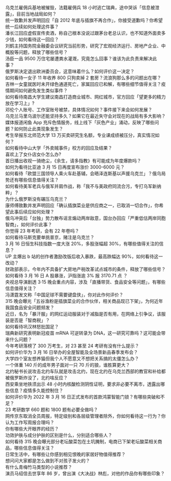 乌克兰雇佣兵基地被摧毁，法籍雇佣兵 18 小时逃亡瑞典，途中哭诉「信息被泄露」，目前当地战局如何？  
统一致歉并发声明回应「自 2012 年底与插旗不再合作」，你接受道歉吗？你希望统一后续如何处理这件事？  
潘长江回应虚假宣传卖酒，称自己根本没说过跟茅台老总认识，也不知道外面卖多少钱，如何看待这一回应？  
刘鹤主持国务院金融委会议研究当前形势，研究了宏观经济运行、房地产企业、中概股等问题，释放了哪些信号？  
汤臣一品 9500 万住宅屡遭粪水灌溉，究竟怎么回事？谁该为此负责来解决此事？  
俄罗斯决定退出欧洲委员会，这意味着什么？如何评价这一决定？  
如何看待一女子 11 年收养 800 只狗卖掉 2 套房？流浪狗那么多的问题出在哪？  
吉林一女童就医时未开绿色通道死亡，家属回应已和解，有哪些细节值得关注？疫情期间如何避免发生类似事件？  
如何看待南昌大学生建议南昌打造商业城市、网红城市，官方回应「望更多的精力放在学习上」?  
邓伦个人账号、工作室账号被禁，具体情况如何？事件接下来会如何发展？  
乌克兰马里乌波尔还能坚持多久？如果它在最近失守会对现在的战局有多大影响？  
媒体报道闲鱼 App 充斥色情服务，线上线下「灰色产业」涌动，反映了哪些问题？如何防止此类现象发生？  
考生举报东北师范大学 13 万买卖研究生名额，专业课成绩被压分，真实情况如何？  
如何看待中山大学「外卖贼事件」校方的回应及结果？  
喜欢上了女仆店女仆怎么办?  
首日播出收视一骑绝尘，《余生，请多指教》有可能成为年度爆款吗？  
如何为看待比亚迪 3 月 15 日再度宣布涨价 3000-6000 元？  
如何看待「欧盟三国领导人乘火车赴基辅，会晤泽连斯基以声援乌克兰」？俄乌局势还有哪些信息值得关注？  
如何看待美军老兵与俄军并肩作战，称「我不与美政府同流合污，专打乌军新纳粹」？  
为什么俄罗斯没有碾压乌克兰？  
康师傅致歉并发声明回应「确认插旗菜业是供应商之一，已取消一切合作」，你希望此事后续应如何处理？  
俄乌冲突后「台独」势力散布谣言煽动两岸敌意，国台办回应「严重低估两岸同胞智商」，如何评价此事？  
你觉得 23 年考研，会有 22 年卷吗？  
如何看待马斯克要单挑普京，赌注是乌克兰？  
3 月 16 日恒生科技指数一度大涨 20%，多股涨幅超 30%，有哪些值得关注的信息？  
UP 主爆出 b 站的创作者激励改版后收入暴跌，最高跌幅达 90%，如何看待这一改动？  
财政部表示，今年内不具备扩大房地产税改革试点城市的条件，释放了哪些信号？  
如何看待 3 月 16 日 A 股暴涨，沪指涨逾 3% 报 3170.71 点 ？  
央视总导演剧透 3·15 晚会重点内容，涉及「直播带货、食品安全等问题」，有哪些信息值得关注？  
冯潇霆发文称「中国足球不需要键盘侠」，你对此作何评价？  
315 晚会曝光「五谷渔粉是插旗菜业的合作伙伴，相关商品现已下架」，为何近年我国食品安全问题频发？  
近日，名为「暴汗服」的网红运动服装对于减脂是否有用，在网络上引争议，该服装是否是「智商税」？  
如何看待巩汉林怒批国足？  
瑞典新研究表明新冠疫苗 mRNA 可逆转录为 DNA，这一研究可靠吗？这可能会带来什么问题？  
今年考研落榜了 300 万考生，对 23 甚至 24 考研有没有什么提示？  
如何评价华为  3  月  16  日举办的全屋智能及全场景新品春季发布会？  
大学四个室友想养猫但我个人不愿意又不想把关系搞的太僵怎么办？  
一个体重 140 斤的成年男子面对一只 70 斤的狼，谁胜算更大？  
北约秘书长说攻击北约车队就是攻击北约，现在北约在乌克兰西部的教官和补给都被俄罗斯炸没了，北约啥反应？  
西安乘坐地铁须出示 48 小时内核酸检测阴性证明，要求非必要不离市，透露出哪些信息？疫情多久能控制住？  
如何评价华为 2022 年 3 月 16 日正式发布的首款鸿蒙智能门锁？有哪些突破和不足？  
23 考研数学 660 题和 1800 题有必要全做吗？  
网传京东取消全员周报，特定级别和各层级管理者除外，你如何看待这一行为？你认为工作写周报合理吗？  
你有哪些大开眼界的经历？  
功效护肤与成分护肤的区别是什么，分别适合哪些人？  
如何看待 315 晚会曝光部分老坛酸菜包在土坑腌制，电商已下架老坛酸菜相关商品，哪些信息值得关注？  
日常生活中，有哪些让你感到相见恨晚的家居好物值得推荐？  
想问问大家都是怎么做到不对孩子发火的？  
有什么青梅竹马类型的小说推荐？  
演员马绍信去世享年 86 岁，曾出演《大决战》林彪，对他的作品你有哪些印象？  
